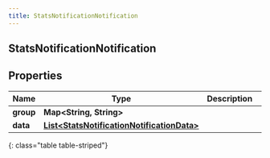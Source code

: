 ```yaml
---
title: StatsNotificationNotification
---
```

## StatsNotificationNotification


## Properties

| Name | Type | Description | Notes |
| ------------ | ------------- | ------------- | ------------- |
| **group** | **Map&lt;String, String&gt;** |  |  [optional] |
| **data** | [**List&lt;StatsNotificationNotificationData&gt;**](StatsNotificationNotificationData.html) |  |  [optional] |
{: class="table table-striped"}



